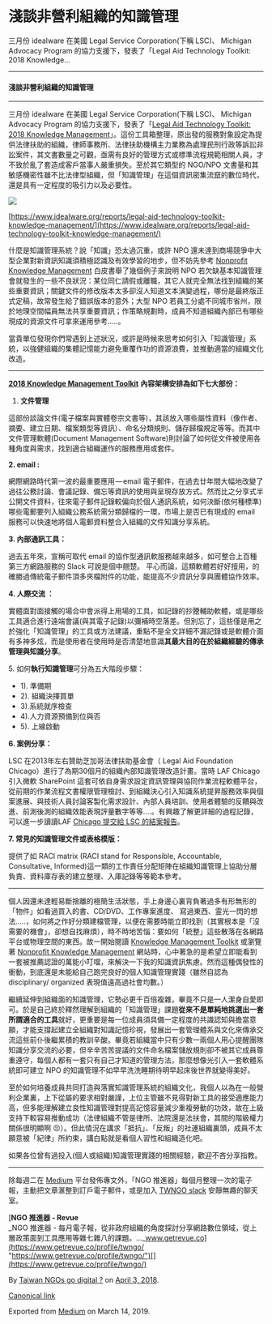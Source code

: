 淺談非營利組織的知識管理
============

三月份 idealware 在美國 Legal Service Corporation(下稱 LSC)、 Michigan Advocacy Program 的協力支援下，發表了「Legal Aid Technology Toolkit: 2018 Knowledge…

* * *

#### 淺談非營利組織的知識管理

* * *

三月份 idealware 在美國 Legal Service Corporation(下稱 LSC)、 Michigan Advocacy Program 的協力支援下，發表了「[Legal Aid Technology Toolkit: 2018 Knowledge Management](https://www.idealware.org/reports/legal-aid-technology-toolkit-knowledge-management/)」。這份工具箱整理，原出發的服務對象設定為提供法律扶助的組織，律師事務所、法律扶助機構主力業務為處理民刑行政等訴訟非訟案件，其文書數量之可觀，亟需有良好的管理方式或標準流程規範相關人員，才不致於亂了套造成客戶當事人嚴重損失。至於其它類型的 NGO/NPO 文書量和其敏感機密性雖不比法律型組織，但「知識管理」在這個資訊密集流竄的數位時代，還是具有一定程度的吸引力以及必要性。

![](https://cdn-images-1.medium.com/max/800/1*6HJO00G_RzVbOJJ27UE3jA.png)

[https://www.idealware.org/reports/legal-aid-technology-toolkit-knowledge-management/](https://www.idealware.org/reports/legal-aid-technology-toolkit-knowledge-management/)

什麼是知識管理系統？說「知識」恐太過沉重，或許 NPO 還未達到商場競爭中大型企業對新資訊知識須積極認識及有效學習的地步，但不妨先參考 [Nonprofit Knowledge Management](http://nonprofitknowledgemanagement.com) 白皮書舉了幾個例子來說明 NPO 若欠缺基本知識管理會就發生的一些不良狀況：某位同仁請假或離職，其它人就完全無法找到組織的某些重要資訊；關鍵文件的修改版本太多卻沒人知道文本演變過程，哪份是最終版正式定稿，故常發生給了錯誤版本的意外；大型 NPO 若員工分處不同城市省州，限於地理空間幅員無法共享重要資訊；作策略規劃時，成員不知道組織內部已有哪些現成的資源文件可拿來運用參考…..。

當貴單位發現你們常遇到上述狀況，或許是時候來思考如何引入「知識管理」系統，以強健組織的集體記憶能力避免重覆作功的資源浪費，並推動適當的組織文化改造。

* * *

[**2018 Knowledge Management Toolkit**](https://www.idealware.org/reports/legal-aid-technology-toolkit-knowledge-management/) **內容架構安排為如下七大部份：**

1.  **文件管理**

這部份談論文件(電子檔案與實體卷宗文書等)，其該放入哪些屬性資料（像作者、摘要、建立日期、檔案類型等資訊）、命名分類規則、儲存歸檔規定等等。而其中文件管理軟體(Document Management Software)則討論了如何從文件被使用各種角度與需求，找到適合組織運作的服務應用或套件。

**2\. email :**

網際網路時代第一波的最重要應用 — email 電子郵件，在過去廿年間大幅地改變了過往公務討論、會議記錄、備忘等資訊的使用與呈現存放方式。然而比之分享式半公開文件資料，往來電子郵件記錄較偏向於個人通訊系統，如何決斷(依何種標準)哪些電郵要列入組織公務系統需分類歸檔的一環，市場上是否已有現成的 email 服務可以快速地將個人電郵資料整合入組織的文件知識分享系統。

**3\. 內部通訊工具：**

過去五年來，宣稱可取代 email 的協作型通訊軟服務越來越多，如可整合上百種第三方網路服務的 Slack 可說是個中翹楚。 平心而論，這類軟體若好好擅用，的確勝過傳統電子郵件頂多夾檔附件的功能，能提高不少資訊分享與團體協作效率。

**4\. 人際交流 ：**

實體面對面接觸的場合中會派得上用場的工具，如記錄的抄謄輔助軟體，或是哪些工具適合進行遠端會議(與其電子記錄)以彌補時空落差。但別忘了，這些僅是用之於強化「知識管理」的工具或方法建議，重點不是全文詳細不漏記錄或是軟體介面有多神多炫，而是使用者在使用時是否清楚地意識**其最大目的在於組織經驗的傳承管理與知識分享**。

5\. 如何**執行知識管理**可分為五大階段步驟：

*   1). 準備期
*   2). 組織決擇買單
*   3).系統就序檢查
*   4).人力資源預備到位與否
*   5). 上線啟動

**6\. 案例分享：**

LSC 在2013年左右贊助芝加哥法律扶助基金會（ Legal Aid Foundation Chicago）進行了為期30個月的組織內部知識管理改造計畫。當時 LAF Chicago 引入微軟 SharePoint 這套可依自身需求設定資訊管理與協同作業流程軟體平台，從前期的作業流程文書權限管理檢討、到組織決心引入知識系統提昇服務效率與個案進展、與技術人員討論客製化需求設計、內部人員培訓、使用者體驗的反饋與改進、前測後測的組織效能表現評量數字等等….。有興趣了解更詳細的過程記錄，可以進一步讀讀LAF [Chicago 提交給 LSC 的結案報告](https://www.lsc.gov/sites/default/files/attach/2018/02/TIG_13041_LSC_Approved_Final_Report.pdf)。

**7\. 常見的知識管理文件或表格模版：**

提供了如 RACI matrix (RACI stand for Responsible, Accountable, Consultative, Informed)這一類的工作責任分配矩陣在組織知識管理上協助分層負責、資料庫存表的建立整理、入庫記錄等等範本參考。

* * *

個人因還未達輕易斷捨離的極簡生活狀態，手上身邊心裏背負著過多有形無形的「物件」如看過買入的書、CD/DVD、工作專案進度、 寫過東西、霊光一閃的想法…..，如何將之作好分類建檔管理，以便在需要時能立即找到（其實根本是「沒需要的機會」，卻想自找麻煩），時不時地苦惱：要如何「統整」這些散落在各網路平台或物理空間的東西。故一開始閱讀 [Knowledge Management Toolkit](https://www.idealware.org/reports/legal-aid-technology-toolkit-knowledge-management/) 或瀏覽著 [Nonprofit Knowledge Management](http://nonprofitknowledgemanagement.com/) 網站時，心中著急的是希望立即能看到一套被推薦認證的萬能小叮噹，來解決一下我的知識資訊焦慮。然而這種偶發性的衝動，到底還是未能給自己跑完良好的個人知識管理實踐（雖然自認為 disciplinary/ organized 表現值遠高過社會均數。）

繼續延伸到組織面的知識管理，它勢必更千百倍複雜，畢竟不只是一人潔身自愛即可。於是自己終於釋然理解到組織的「知識管理」課題**從來不是單純地挑選出一套所謂適合的工具**就好，更重要是每一位成員須具備一定程度的共識認知與擔當意願，才能支撐起建立全組織對知識記憶珍視，發展出一套管理體系與文化來傳承交流這些前仆後繼累積的教訓辛酸。畢竟若組織當中只有少數一兩個人用心提醒團隊知識分享交流的必要，但辛辛苦苦提議的文件命名檔案儲放規則卻不被其它成員尊重遵守，每個人都有一套只有自己才知道的管理方法，那麼想像光引入一套軟體系統即可建立 NPO 的知識管理不如早早洗洗睡期待明早起床後世界就變得美好。

至於如何培養成員共同打造與落實知識管理系統的組織文化，我個人以為在一般營利企業裏，上下從屬的要求相對嚴謹，上位主管雖不見得對新工具的接受適應能力高，但多能理解建立良性知識管理對提高記憶容量減少重複勞動的功效，故在上級支持下較容易推動成功（法律組織不管是律所、法院還是法扶會，其間的階級權力關係很明顯啊 😣）。但此情況在講求「抵抗」、「反叛」的社運組織裏頭，成員不太願意被「紀律」所約束，講白點就是看個人習性和組織造化吧。

如果各位曾有過投入(個人或組織)知識管理實踐的相關經驗，歡迎不吝分享指教。

* * *

除每週二在 [Medium](https://medium.twngo.xyz) 平台發佈專文外，「NGO 推進器」每個月整理一次的電子報，主動把文章滙整到訂戶電子郵件，或是加入 [TWNGO slack](http://to.twngo.xyz/2tHrRtj) 安靜無趣的聊天室。

[**NGO 推進器 - Revue**  
_NGO 推進器 - 每月電子報，從非政府組織的角度探討分享網路數位領域，從上層政策面到工具應用等雜七雜八的課題。..._www.getrevue.co](https://www.getrevue.co/profile/twngo/ "https://www.getrevue.co/profile/twngo/")[](https://www.getrevue.co/profile/twngo/)

By [Taiwan NGOs go digital ?](https://medium.com/@twngo) on [April 3, 2018](https://medium.com/p/6a5e64005e32).

[Canonical link](https://medium.com/@twngo/%E6%B7%BA%E8%AB%87%E9%9D%9E%E7%87%9F%E5%88%A9%E7%B5%84%E7%B9%94%E7%9A%84%E7%9F%A5%E8%AD%98%E7%AE%A1%E7%90%86-6a5e64005e32)

Exported from [Medium](https://medium.com) on March 14, 2019.